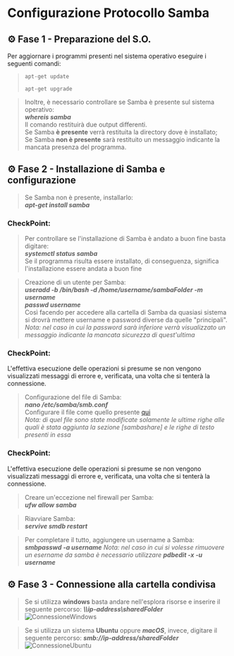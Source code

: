 # Configurazione Protocollo Samba


## :gear: Fase 1 - Preparazione del S.O.
Per aggiornare i programmi presenti nel sistema operativo eseguire i seguenti comandi: <br>

>
>     apt-get update
>
>     apt-get upgrade

> Inoltre, è necessario controllare se Samba è presente sul sistema operativo: <br>
 ***whereis samba*** <br>
 Il comando restituirà due output differenti. <br>
 Se Samba **è presente** verrà restituita la directory dove è installato; <br>
 Se Samba **non è presente** sarà restituito un messaggio indicante la mancata presenza del programma. <br>
 
 
## :gear: Fase 2 - Installazione di Samba e configurazione

> Se Samba non è presente, installarlo: <br>
***apt-get install samba*** <br>
### CheckPoint:
> Per controllare se l'installazione di Samba è andato a buon fine basta digitare: <br>
***systemctl status samba*** <br>
Se il programma risulta essere installato, di conseguenza, significa l'installazione essere andata a buon fine <br>

> Creazione di un utente per Samba: <br>
***useradd -b /bin/bash -d /home/username/sambaFolder -m username*** <br>
***passwd username*** <br>
Così facendo per accedere alla cartella di Samba da quasiasi sistema si drovrà mettere username e password diverse da quelle "principali". <br>
_Nota: nel caso in cui la password sarà inferiore verrà visualizzato un messaggio indicante la mancata sicurezza di quest'ultima_ <br>
### CheckPoint:
L'effettiva esecuzione delle operazioni si presume se non vengono visualizzati messaggi di errore e, verificata, una volta che si tenterà la connessione. <br>

> Configurazione del file di Samba: <br>
***nano /etc/samba/smb.conf*** <br>
Configurare il file come quello presente [qui](/SMB/Files/smb.conf) <br>
_Nota: di quel file sono state modificate solamente le ultime righe alle quali è stata aggiunta la sezione [sambashare] e le righe di testo presenti in essa_
### CheckPoint:
L'effettiva esecuzione delle operazioni si presume se non vengono visualizzati messaggi di errore e, verificata, una volta che si tenterà la connessione. <br>		

> Creare un'eccezione nel firewall per Samba: <br>
***ufw allow samba*** <br>

> Riavviare Samba: <br>
***servive smdb restart*** <br>

> Per completare il tutto, aggiungere un username a Samba:
***smbpasswd -a username***
_Nota: nel caso in cui si volesse rimuovere un esername da samba è necessario utilizzare ***pdbedit -x -u username***_


## :gear: Fase 3 - Connessione alla cartella condivisa
> Se si utilizza **windows** basta andare nell'esplora risorse e inserire il seguente percorso: ***\\\ip-address\sharedFolder***
![ConnessioneWindows](/SMB/Immagini/ConnessioneWindows)

> Se si utilizza un sistema **Ubuntu** oppure ***macOS***, invece, digitare il seguente percorso: ***smb://ip-address/sharedFolder***
![ConnessioneUbuntu](/SMB/Immagini/ConnessioneUbuntu)
